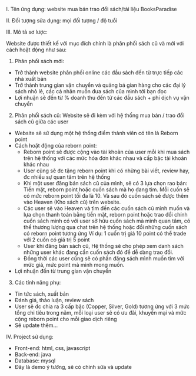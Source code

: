 I. Tên ứng dụng: website mua bán trao đổi sách/tài liệu BooksParadise

II. Đối tượng sửa dụng: mọi đối tượng / độ tuổi

III. Mô tả sơ lược:

Website được thiết kế với mục đích chính là phân phối sách cũ và mới với cách hoặt động như sau:
1. Phân phối sách mới:
- Trở thành website phân phối online các đầu sách đến từ trực tiếp các nhà xuất bản
- Trở thành trung gian vận chuyển và quảng bá gian hàng cho các đại lý sách nhỏ lẻ, các cá nhân muốn đưa sách của mình tới bạn đọc
- Lợi nhuận sẽ đến từ % doanh thu đến từ các đầu sách + phí dịch vụ vận chuyển
2. Phân phối sách cũ:
Website sẽ đi kèm với hệ thống mua bán / trao đổi sách cũ giữa các user
- Website sẽ sử dụng một hệ thống điểm thành viên có tên là Reborn point
- Cách hoặt động của reborn point:
  + Reborn point sẽ được cộng vào tài khoản của user mỗi khi mua sách trên hệ thống với các mức hóa đơn khác nhau và cấp bậc tài khoản khác nhau
  + User cũng sẽ đc tặng reborn point khi có những bài viết, review hay, đc nhiều sự quan tâm trên hệ thống
  + Khi một user đăng bán sách cũ của mình, sẽ có 3 lựa chọn rao bán: Tiền mặt, reborn point hoặc cuốn sách mà họ đang tìm. Mỗi cuốn sẽ có mức reborn point tối đa là 10. Và sau đó cuốn sách sẽ được thêm vào Heaven (Kho sách cũ) trên website.
  + Các user sẽ vào Heaven và tìm đến các cuốn sách cũ mình muốn và lựa chọn thanh toán bằng tiền mặt, reborn point hoặc trao đổi chính cuốn sách mình có với user sở hữu cuốn sách mà mình quan tâm, có thể thương lượng qua chat trên hệ thống hoặc đổi những cuốn sách có reborn point tương ứng
     Ví dụ: 1 cuốn trị giá 10 point có thể trade với 2 cuốn có giá trị 5 point
  + User khi đăng bán sách cũ, Hệ thống sẽ cho phép xem danh sách những user khác đang cần cuốn sách đó để dễ dàng trao đổi.
  + Đồng thời các user cũng sẽ có phần đăng sách mình muốn tìm với mức giá, mức point mà mình mong muốn.
- Lợi nhuận đến từ trung gian vận chuyển
3. Các tính năng phụ:
- Tin tức sách, xuất bản
- Đánh giá, thảo luận, review sách
- User sẽ đc chia ra 3 cấp bậc (Copper, Silver, Gold) tương ứng với 3 mức tổng chi tiêu trong năm, mỗi loại user sẽ có ưu đãi, khuyến mại và mức cộng reborn point cho mỗi giao dịch riêng
- Sẽ update thêm...

IV. Project sử dụng:
- Front-end: html, css, javascript
- Back-end: java
- Database: mysql
- Đây là demo ý tưởng, sẽ có chỉnh sửa và update
